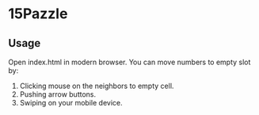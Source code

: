 # 15Pazzle

## Usage

Open index.html in modern browser. You can move numbers to empty slot by:

1. Clicking mouse on the neighbors to empty cell.
2. Pushing arrow buttons.
3. Swiping on your mobile device.
